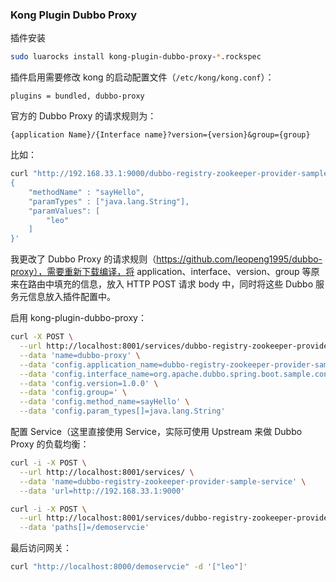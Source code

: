 ### Kong Plugin Dubbo Proxy

插件安装

```bash
sudo luarocks install kong-plugin-dubbo-proxy-*.rockspec
```

插件启用需要修改 kong 的启动配置文件（`/etc/kong/kong.conf`）：

```text
plugins = bundled, dubbo-proxy
```

官方的 Dubbo Proxy 的请求规则为：

```text
{application Name}/​{Interface name}?version={version}&group={group}
```

比如：

```bash
curl "http://192.168.33.1:9000/dubbo-registry-zookeeper-provider-sample/org.apache.dubbo.spring.boot.sample.consumer.DemoService?version=1.0.0" -d '
{
    "methodName" : "sayHello",
    "paramTypes" : ["java.lang.String"],
    "paramValues": [
        "leo"
    ]
}'
```

我更改了 Dubbo Proxy 的请求规则（https://github.com/leopeng1995/dubbo-proxy），需要重新下载编译，将 application、interface、version、group 等原来在路由中填充的信息，放入 HTTP POST 请求 body 中，同时将这些 Dubbo 服务元信息放入插件配置中。

启用 kong-plugin-dubbo-proxy：

```bash
curl -X POST \
  --url http://localhost:8001/services/dubbo-registry-zookeeper-provider-sample-service/plugins \
  --data 'name=dubbo-proxy' \
  --data 'config.application_name=dubbo-registry-zookeeper-provider-sample' \
  --data 'config.interface_name=org.apache.dubbo.spring.boot.sample.consumer.DemoService' \
  --data 'config.version=1.0.0' \
  --data 'config.group=' \
  --data 'config.method_name=sayHello' \
  --data 'config.param_types[]=java.lang.String'
```

配置 Service（这里直接使用 Service，实际可使用 Upstream 来做 Dubbo Proxy 的负载均衡：

```bash
curl -i -X POST \
  --url http://localhost:8001/services/ \
  --data 'name=dubbo-registry-zookeeper-provider-sample-service' \
  --data 'url=http://192.168.33.1:9000'

curl -i -X POST \
  --url http://localhost:8001/services/dubbo-registry-zookeeper-provider-sample-service/routes \
  --data 'paths[]=/demoservcie'
```

最后访问网关：

```bash
curl "http://localhost:8000/demoservcie" -d '["leo"]'
```

